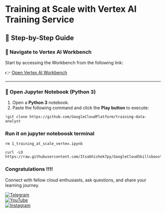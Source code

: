 # Training at Scale with Vertex AI Training Service


## 🚀 Step-by-Step Guide

### 🔗 Navigate to **Vertex AI Workbench**
Start by accessing the Workbench from the following link:

👉 [Open Vertex AI Workbench](https://console.cloud.google.com/vertex-ai/workbench/instances?)

---

### 📘 Open Jupyter Notebook (Python 3)

1. Open a **Python 3** notebook.
2. Paste the following command and click the **Play button** to execute:
```
!git clone https://github.com/GoogleCloudPlatform/training-data-analyst
```

### Run it on jupyter noteboosk terminal

```
rm 1_training_at_scale_vertex.ipynb

curl -LO https://raw.githubusercontent.com/Itsabhishek7py/GoogleCloudSkillsboost/f05f5d6a2e2e8abbeb537aa737501be4eb30814d/Training%20at%20Scale%20with%20Vertex%20AI%20Training%20Service/1_training_at_scale_vertex.ipynb
```


### Congratulations !!!!

Connect with fellow cloud enthusiasts, ask questions, and share your learning journey.  

[![Telegram](https://img.shields.io/badge/Telegram_Group-2CA5E0?style=for-the-badge&logo=telegram&logoColor=white)](https://t.me/+gBcgRTlZLyM4OGI1)  
[![YouTube](https://img.shields.io/badge/Subscribe-FF0000?style=for-the-badge&logo=youtube&logoColor=white)](https://www.youtube.com/@drabhishek.5460?sub_confirmation=1)  
[![Instagram](https://img.shields.io/badge/Follow-%23E4405F?style=for-the-badge&logo=instagram&logoColor=white)](https://www.instagram.com/drabhishek.5460/) 
